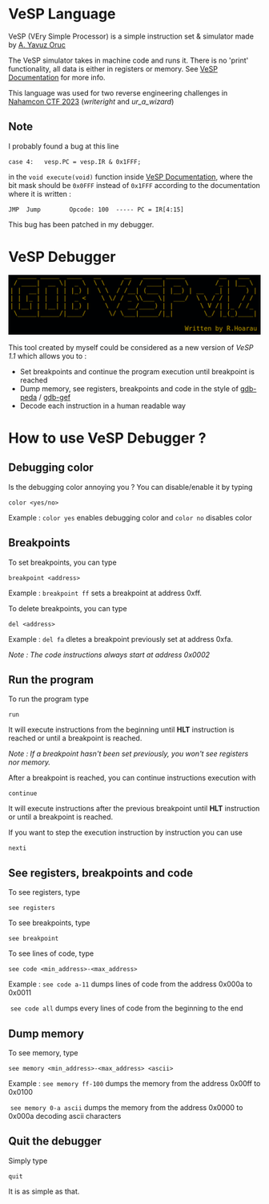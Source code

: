 # VeSP Language

VeSP (VEry Simple Processor) is a simple instruction set & simulator made by [A. Yavuz Oruc](https://user.eng.umd.edu/~yavuz/)

The VeSP simulator takes in machine code and runs it. There is no 'print' functionality, all data
is either in registers or memory. See [VeSP Documentation](https://user.eng.umd.edu/~yavuz/teaching/courses/enee350/vesp-source-code/vesp1.0.htm) for more info.

This language was used for two reverse engineering challenges in [Nahamcon CTF 2023](https://ctftime.org/event/2023/) (*writeright* and *ur_a_wizard*)

## Note

I probably found a bug at this line
```
case 4:   vesp.PC = vesp.IR & 0x1FFF;
```
in the `void execute(void)` function inside [VeSP Documentation](https://user.eng.umd.edu/~yavuz/teaching/courses/enee350/vesp-source-code/vesp1.0.htm), where the bit mask should be `0x0FFF` instead of `0x1FFF` according to the documentation where it is written : 
```
JMP  Jump        Opcode: 100  ----- PC = IR[4:15]
```
This bug has been patched in my debugger.

# VeSP Debugger

![title](images/title.png)

This tool created by myself could be considered as a new version of *VeSP 1.1* which allows you to :
  - Set breakpoints and continue the program execution until breakpoint is reached
  - Dump memory, see registers, breakpoints and code in the style of [gdb-peda](https://github.com/longld/peda) / [gdb-gef](https://github.com/hugsy/gef)   
  - Decode each instruction in a human readable way

# How to use VeSP Debugger ?
## Debugging color
Is the debugging color annoying you ? You can disable/enable it by typing
```
color <yes/no>
```
Example : `color yes` enables debugging color and `color no` disables color

## Breakpoints
To set breakpoints, you can type
```
breakpoint <address>
```
Example : `breakpoint ff` sets a breakpoint at address 0xff.

To delete breakpoints, you can type
```
del <address>
```
Example : `del fa` dletes a breakpoint previously set at address 0xfa.

*Note : The code instructions always start at address 0x0002* 

## Run the program
To run the program type
```
run
```
It will execute instructions from the beginning until **HLT** instruction is reached or until a breakpoint is reached.

*Note : If a breakpoint hasn't been set previously, you won't see registers nor memory.* 

After a breakpoint is reached, you can continue instructions execution with
```
continue
```
It will execute instructions after the previous breakpoint until **HLT** instruction or until a breakpoint is reached.

If you want to step the execution instruction by instruction you can use
```
nexti
```

## See registers, breakpoints and code

To see registers, type
```
see registers
```

To see breakpoints, type
```
see breakpoint
```

To see lines of code, type
```
see code <min_address>-<max_address>
```
Example : `see code a-11` dumps lines of code from the address 0x000a to 0x0011

&nbsp;`see code all` dumps every lines of code from the beginning to the end

## Dump memory

To see memory, type
```
see memory <min_address>-<max_address> <ascii>
```
Example : `see memory ff-100` dumps the memory from the address 0x00ff to 0x0100

&nbsp;`see memory 0-a ascii` dumps the memory from the address 0x0000 to 0x000a decoding ascii characters
          
## Quit the debugger
Simply type
```
quit
```
It is as simple as that.
